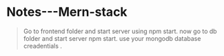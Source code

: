# Notes---Mern-stack

 >Go to frontend folder and start server using npm start.
 >now go to db folder and start server npm start.
 >use your mongodb database creadentials .
